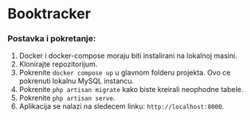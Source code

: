 # Booktracker

### Postavka i pokretanje:
1. Docker i docker-compose moraju biti instalirani na lokalnoj masini.
2. Klonirajte repozitorijum.
3. Pokrenite `docker compose up` u glavnom folderu projekta. Ovo ce pokrenuti lokalnu MySQL instancu.
4. Pokrenite `php artisan migrate` kako biste kreirali neophodne tabele.
5. Pokrenite `php artisan serve`.
6. Aplikacija se nalazi na sledecem linku: `http://localhost:8000`.
